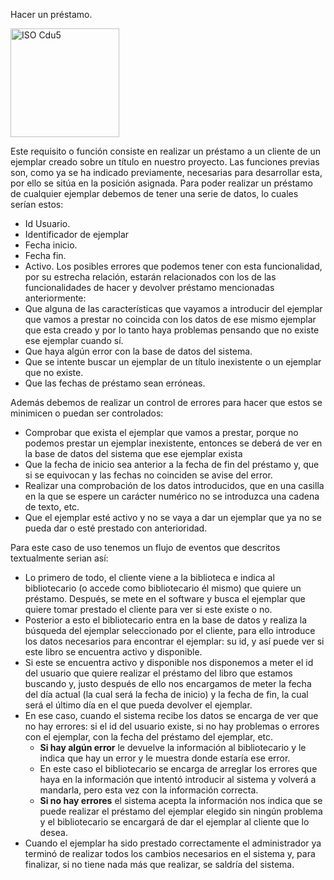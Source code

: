 Hacer un préstamo.

<img width="174" alt="ISO Cdu5" src="https://github.com/RaulJDlCRUZ/Lorem-Software/assets/114583652/5c3bba45-a61a-43b5-bede-be920194af7c">

Este requisito o función consiste en realizar un préstamo a un cliente de un ejemplar creado sobre un título en nuestro proyecto. Las funciones previas son, como ya se ha indicado previamente, necesarias para desarrollar esta, por ello se sitúa en la posición asignada.
Para poder realizar un préstamo de cualquier ejemplar debemos de tener una serie de datos, lo cuales serían estos: 
-	Id Usuario.
-	Identificador de ejemplar
-	Fecha inicio.
- 	Fecha fin.	
- 	Activo.
Los posibles errores que podemos tener con esta funcionalidad, por su estrecha relación, estarán relacionados con los de las funcionalidades de hacer y devolver préstamo mencionadas anteriormente:
- Que alguna de las características que vayamos a introducir del ejemplar que vamos a prestar no coincida con los datos de ese mismo ejemplar que esta creado y por lo tanto haya problemas pensando que no existe ese ejemplar cuando sí.
- Que haya algún error con la base de datos del sistema.
- Que se intente buscar un ejemplar de un título inexistente o un ejemplar que no existe.
- Que las fechas de préstamo sean erróneas.

Además debemos de realizar un control de errores para hacer que estos se minimicen o puedan ser controlados:
-	Comprobar que exista el ejemplar que vamos a prestar, porque no podemos prestar un ejemplar inexistente, entonces se deberá de ver en la base de datos del sistema que ese ejemplar exista
-	Que la fecha de inicio sea anterior a la fecha de fin del préstamo y, que si se equivocan y las fechas no coinciden se avise del error.
-	Realizar una comprobación de los datos introducidos, que en una casilla en la que se espere un carácter numérico no se introduzca una cadena de texto, etc.
- 	Que el ejemplar esté activo y no se vaya a dar un ejemplar que ya no se pueda dar o esté prestado con anterioridad.

Para este caso de uso tenemos un flujo de eventos que descritos textualmente serian así:
- Lo primero de todo, el cliente viene a la biblioteca e indica al bibliotecario (o accede como bibliotecario él mismo) que quiere un préstamo. Después, se mete en el software y busca el ejemplar que quiere tomar prestado el cliente para ver si este existe o no.
- Posterior a esto el bibliotecario entra en la base de datos y realiza la búsqueda del ejemplar seleccionado por el cliente, para ello introduce los datos necesarios para encontrar el ejemplar: su id, y así puede ver si este libro se encuentra activo y disponible.
- Si este se encuentra activo y disponible nos disponemos a meter el id del usuario que quiere realizar el préstamo del libro que estamos buscando y, justo después de ello nos encargamos de meter la fecha del día actual (la cual será la fecha de inicio) y la fecha de fin, la cual será el último día en el que pueda devolver el ejemplar.
- En ese caso, cuando el sistema recibe los datos se encarga de ver que no hay errores: si el id del usuario existe, si no hay problemas o errores con el ejemplar, con la fecha del préstamo del ejemplar, etc.
    - **Si hay algún error** le devuelve la información al bibliotecario y le indica que hay un error y le muestra donde estaría ese error.
    - En este caso el bibliotecario se encarga de arreglar los errores que haya en la información que intentó introducir al sistema y volverá a mandarla, pero esta vez con la información correcta.
    - **Si no hay errores** el sistema acepta la información nos indica que se puede realizar el préstamo del ejemplar elegido sin ningún problema y el bibliotecario se encargará de dar el ejemplar al cliente que lo desea.
- Cuando el ejemplar ha sido prestado correctamente el administrador ya terminó de realizar todos los cambios necesarios en el sistema y, para finalizar, si no tiene nada más que realizar, se saldría del sistema.
